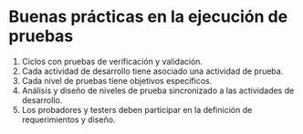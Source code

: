 Buenas prácticas en la ejecución de pruebas
========================

1. Ciclos con pruebas de verificación y validación.
2. Cada actividad de desarrollo tiene asociado una actividad de prueba.
3. Cada nivel de pruebas tiene objetivos específicos.
4. Análisis y diseño de niveles de prueba sincronizado a las actividades de desarrollo.
5. Los probadores y testers deben participar en la definición de requerimientos y diseño.
